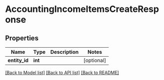 # AccountingIncomeItemsCreateResponse

## Properties
Name | Type | Description | Notes
------------ | ------------- | ------------- | -------------
**entity_id** | **int** |  | [optional] 

[[Back to Model list]](../README.md#documentation-for-models) [[Back to API list]](../README.md#documentation-for-api-endpoints) [[Back to README]](../README.md)


